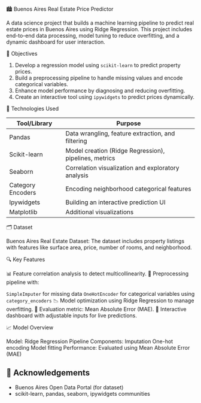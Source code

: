 🏙️ Buenos Aires Real Estate Price Predictor

A data science project that builds a machine learning pipeline to predict real estate prices in Buenos Aires using Ridge Regression. This project includes end-to-end data processing, model tuning to reduce overfitting, and a dynamic dashboard for user interaction.


 📌 Objectives

1. Develop a regression model using `scikit-learn` to predict property prices.
2. Build a preprocessing pipeline to handle missing values and encode categorical variables.
3. Enhance model performance by diagnosing and reducing overfitting.
4. Create an interactive tool using `ipywidgets` to predict prices dynamically.


 🧰 Technologies Used

| Tool/Library          | Purpose                                               |
| --------------------- | ----------------------------------------------------- |
| Pandas            | Data wrangling, feature extraction, and filtering     |
| Scikit-learn     | Model creation (Ridge Regression), pipelines, metrics |
| Seaborn           | Correlation visualization and exploratory analysis    |
| Category Encoders | Encoding neighborhood categorical features            |
| Ipywidgets       | Building an interactive prediction UI                 |
| Matplotlib       | Additional visualizations                             |



 🗂️ Dataset

Buenos Aires Real Estate Dataset:
The dataset includes property listings with features like surface area, price, number of rooms, and neighborhood.


🔍 Key Features

 📊 Feature correlation analysis to detect multicollinearity.
 🔄 Preprocessing pipeline with:

   `SimpleImputer` for missing data
   `OneHotEncoder` for categorical variables using `category_encoders`
 📉 Model optimization using Ridge Regression to manage overfitting.
 🧪 Evaluation metric: Mean Absolute Error (MAE).
 🧮 Interactive dashboard with adjustable inputs for live predictions.



 📈 Model Overview

Model: Ridge Regression
Pipeline Components:
Imputation
One-hot encoding
Model fitting
Performance: Evaluated using Mean Absolute Error (MAE)

## 🙌 Acknowledgements

* Buenos Aires Open Data Portal (for dataset)
* scikit-learn, pandas, seaborn, ipywidgets communities

